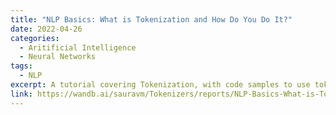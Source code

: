```yaml
---
title: "NLP Basics: What is Tokenization and How Do You Do It?"
date: 2022-04-26
categories: 
  - Aritificial Intelligence
  - Neural Networks
tags:
  - NLP
excerpt: A tutorial covering Tokenization, with code samples to use tokenizers from popular libraries suchas as nltk and Tensorflow.
link: https://wandb.ai/sauravm/Tokenizers/reports/NLP-Basics-What-is-Tokenization-and-How-Do-You-Do-It---VmlldzoxOTAxNDU2
---
```

